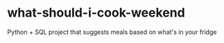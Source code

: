 # what-should-i-cook-weekend
Python + SQL project that suggests meals based on what's in your fridge
